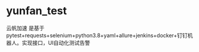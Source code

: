 # yunfan_test
云帆加速
是基于pytest+requests+selenium+python3.8+yaml+allure+jenkins+docker+钉钉机器人。实现接口，UI自动化测试告警

